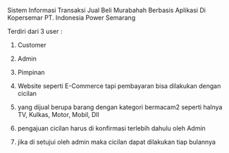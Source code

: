 Sistem Informasi Transaksi Jual Beli Murabahah Berbasis Aplikasi Di Kopersemar PT. Indonesia Power Semarang

Terdiri dari 3 user :
1. Customer
2. Admin
3. Pimpinan


1. Website seperti E-Commerce tapi pembayaran bisa dilakukan dengan cicilan
2. yang dijual berupa barang dengan kategori bermacam2 seperti halnya TV, Kulkas, Motor, Mobil, Dll
3. pengajuan cicilan harus di konfirmasi terlebih dahulu oleh Admin
4. jika di setujui oleh admin maka cicilan dapat dilakukan tiap bulannya 